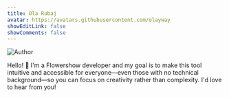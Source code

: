 ```yaml
---
title: Ola Rubaj
avatar: https://avatars.githubusercontent.com/olayway
showEditLink: false
showComments: false
---
```


<img src="/_r/-/people/olayway.jpeg" alt="Author" className="h-[10rem]"/>

Hello! 👋 I'm a Flowershow developer and my goal is to make this tool intuitive and accessible for everyone—even those with no technical background—so you can focus on creativity rather than complexity. I'd love to hear from you!
